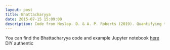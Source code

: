 ```yaml
---
layout: post
title: Bhattacharyya
date: 2015-07-15 15:09:00
description: Code from Heslop. D. & A. P. Roberts (2019). Quantifying the similarity of paleomagnetic poles (submitted).
---
```

You can find the Bhattacharyya code and example Jupyter notebook <a href="https://github.com/dave-heslop74/bhattacharyya" target="blank">here</a> DIY authentic 
